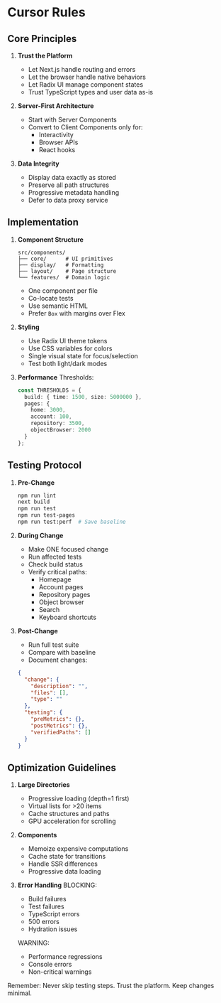 # Cursor Rules

## Core Principles

1. **Trust the Platform**
   - Let Next.js handle routing and errors
   - Let the browser handle native behaviors
   - Let Radix UI manage component states
   - Trust TypeScript types and user data as-is

2. **Server-First Architecture**
   - Start with Server Components
   - Convert to Client Components only for:
     - Interactivity
     - Browser APIs
     - React hooks

3. **Data Integrity**
   - Display data exactly as stored
   - Preserve all path structures
   - Progressive metadata handling
   - Defer to data proxy service

## Implementation

1. **Component Structure**
   ```
   src/components/
   ├── core/      # UI primitives
   ├── display/   # Formatting
   ├── layout/    # Page structure
   └── features/  # Domain logic
   ```
   - One component per file
   - Co-locate tests
   - Use semantic HTML
   - Prefer `Box` with margins over Flex

2. **Styling**
   - Use Radix UI theme tokens
   - Use CSS variables for colors
   - Single visual state for focus/selection
   - Test both light/dark modes

3. **Performance**
   Thresholds:
   ```typescript
   const THRESHOLDS = {
     build: { time: 1500, size: 5000000 },
     pages: {
       home: 3000,
       account: 100,
       repository: 3500,
       objectBrowser: 2000
     }
   };
   ```

## Testing Protocol

1. **Pre-Change**
   ```bash
   npm run lint
   next build
   npm run test
   npm run test-pages
   npm run test:perf  # Save baseline
   ```

2. **During Change**
   - Make ONE focused change
   - Run affected tests
   - Check build status
   - Verify critical paths:
     - Homepage
     - Account pages
     - Repository pages
     - Object browser
     - Search
     - Keyboard shortcuts

3. **Post-Change**
   - Run full test suite
   - Compare with baseline
   - Document changes:
   ```json
   {
     "change": {
       "description": "",
       "files": [],
       "type": ""
     },
     "testing": {
       "preMetrics": {},
       "postMetrics": {},
       "verifiedPaths": []
     }
   }
   ```

## Optimization Guidelines

1. **Large Directories**
   - Progressive loading (depth=1 first)
   - Virtual lists for >20 items
   - Cache structures and paths
   - GPU acceleration for scrolling

2. **Components**
   - Memoize expensive computations
   - Cache state for transitions
   - Handle SSR differences
   - Progressive data loading

3. **Error Handling**
   BLOCKING:
   - Build failures
   - Test failures
   - TypeScript errors
   - 500 errors
   - Hydration issues

   WARNING:
   - Performance regressions
   - Console errors
   - Non-critical warnings

Remember: Never skip testing steps. Trust the platform. Keep changes minimal.